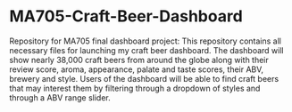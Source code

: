 # MA705-Craft-Beer-Dashboard
Repository for MA705 final dashboard project: This repository contains all necessary files for launching my craft beer dashboard. The dashboard will show nearly 38,000 craft beers from around the globe along with their review score, aroma, appearance, palate and taste scores, their ABV, brewery and style. Users of the dashboard will be able to find craft beers that may interest them by filtering through a dropdown of styles and through a ABV range slider.
